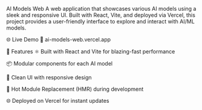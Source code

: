 AI Models Web
A web application that showcases various AI models using a sleek and responsive UI. Built with React, Vite, and deployed via Vercel, this project provides a user-friendly interface to explore and interact with AI/ML models.

🌐 Live Demo
🔗 ai-models-web.vercel.app

🚀 Features
⚛️ Built with React and Vite for blazing-fast performance

📦 Modular components for each AI model

🎨 Clean UI with responsive design

🔁 Hot Module Replacement (HMR) during development

🌐 Deployed on Vercel for instant updates

